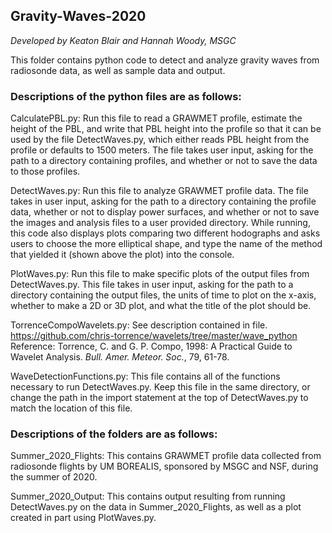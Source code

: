 ## Gravity-Waves-2020


 *Developed by Keaton Blair and Hannah Woody, MSGC*


 This folder contains python code to detect and analyze gravity
 waves from radiosonde data, as well as sample data and output.


### Descriptions of the python files are as follows:


 CalculatePBL.py:
 Run this file to read a GRAWMET profile, estimate the height of the PBL,
 and write that PBL height into the profile so that it can be used by
 the file DetectWaves.py, which either reads PBL height from the profile
 or defaults to 1500 meters. The file takes user input, asking for the
 path to a directory containing profiles, and whether or not to save the
 data to those profiles.


 DetectWaves.py:
 Run this file to analyze GRAWMET profile data. The file takes in user input,
 asking for the path to a directory containing the profile data, whether or
 not to display power surfaces, and whether or not to save the images and
 analysis files to a user provided directory. While running, this code also
 displays plots comparing two different hodographs and asks users to choose
 the more elliptical shape, and type the name of the method that yielded it
 (shown above the plot) into the console.


 PlotWaves.py:
 Run this file to make specific plots of the output files from DetectWaves.py.
 This file takes in user input, asking for the path to a directory containing
 the output files, the units of time to plot on the x-axis, whether to make a
 2D or 3D plot, and what the title of the plot should be.


 TorrenceCompoWavelets.py:
 See description contained in file. https://github.com/chris-torrence/wavelets/tree/master/wave_python
 Reference: Torrence, C. and G. P. Compo, 1998: A Practical Guide to
            Wavelet Analysis. <I>Bull. Amer. Meteor. Soc.</I>, 79, 61-78.


 WaveDetectionFunctions.py:
 This file contains all of the functions necessary to run DetectWaves.py. Keep
 this file in the same directory, or change the path in the import statement at
 the top of DetectWaves.py to match the location of this file.


### Descriptions of the folders are as follows:


 Summer_2020_Flights:
 This contains GRAWMET profile data collected from radiosonde flights by UM
 BOREALIS, sponsored by MSGC and NSF, during the summer of 2020.


 Summer_2020_Output:
 This contains output resulting from running DetectWaves.py on the data in
 Summer_2020_Flights, as well as a plot created in part using PlotWaves.py.